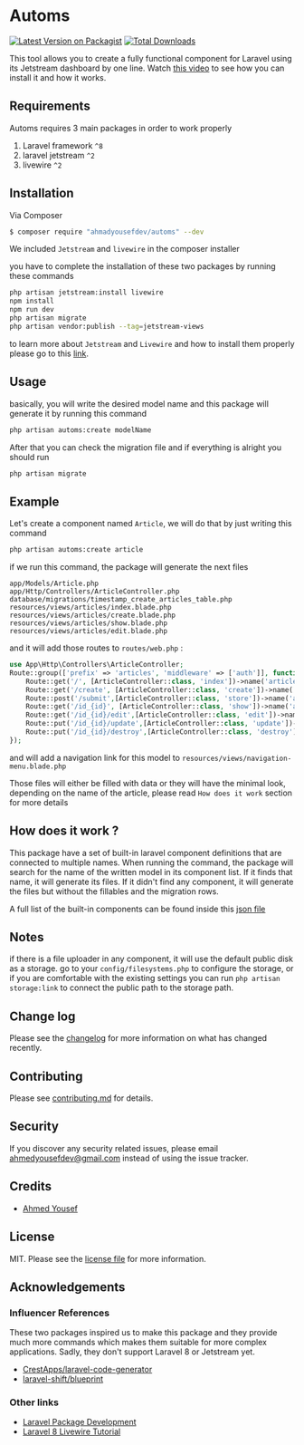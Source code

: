 # Automs

[![Latest Version on Packagist][ico-version]][link-packagist]
[![Total Downloads][ico-downloads]][link-downloads]
<!-- [![Build Status][ico-travis]][link-travis] -->

This tool allows you to create a fully functional component for Laravel using its Jetstream dashboard by one line. Watch [this video](https://youtu.be/fAWRMLBYqRA) to see how you can install it and how it works.

## Requirements

Automs requires 3 main packages in order to work properly

1. Laravel framework `^8`
2. laravel jetstream `^2`
3. livewire `^2`

## Installation

Via Composer

``` bash
$ composer require "ahmadyousefdev/automs" --dev
```

We included `Jetstream` and `livewire` in the composer installer

you have to complete the installation of these two packages by running these commands
``` bash
php artisan jetstream:install livewire
npm install
npm run dev
php artisan migrate
php artisan vendor:publish --tag=jetstream-views
```
to learn more about `Jetstream` and `Livewire` and how to install them properly please go to this [link](https://jetstream.laravel.com/2.x/installation.html).

## Usage

basically, you will write the desired model name and this package will generate it by running this command
``` bash
php artisan automs:create modelName
```
After that you can check the migration file and if everything is alright you should run
``` bash
php artisan migrate
```

## Example

Let's create a component named `Article`, we will do that by just writing this command
``` bash
php artisan automs:create article
```
if we run this command, the package will generate the next files
```
app/Models/Article.php
app/Http/Controllers/ArticleController.php
database/migrations/timestamp_create_articles_table.php
resources/views/articles/index.blade.php
resources/views/articles/create.blade.php
resources/views/articles/show.blade.php
resources/views/articles/edit.blade.php
```
and it will add those routes to `routes/web.php` :
``` php
use App\Http\Controllers\ArticleController;
Route::group(['prefix' => 'articles', 'middleware' => ['auth']], function () {
    Route::get('/', [ArticleController::class, 'index'])->name('articles.index');
    Route::get('/create', [ArticleController::class, 'create'])->name('articles.create');
    Route::post('/submit',[ArticleController::class, 'store'])->name('articles.store');
    Route::get('/id_{id}', [ArticleController::class, 'show'])->name('articles.show');
    Route::get('/id_{id}/edit',[ArticleController::class, 'edit'])->name('articles.edit');
    Route::put('/id_{id}/update',[ArticleController::class, 'update'])->name('articles.update');
    Route::put('/id_{id}/destroy',[ArticleController::class, 'destroy'])->name('articles.destroy');
});
```
and will add a navigation link for this model to `resources/views/navigation-menu.blade.php`

Those files will either be filled with data or they will have the minimal look, depending on the name of the article, please read `How does it work` section for more details

## How does it work ?

This package have a set of built-in laravel component definitions that are connected to multiple names. When running the command, the package will search for the name of the written model in its component list. If it finds that name, it will generate its files. If it didn't find any component, it will generate the files but without the fillables and the migration rows.

A full list of the built-in components can be found inside this [json file](src/model_names.json)

## Notes

if there is a file uploader in any component, it will use the default public disk as a storage. go to your `config/filesystems.php` to configure the storage, or if you are comfortable with the existing settings you can run `php artisan storage:link` to connect the public path to the storage path.

## Change log

Please see the [changelog](changelog.md) for more information on what has changed recently.

## Contributing

Please see [contributing.md](contributing.md) for details.

## Security

If you discover any security related issues, please email ahmedyousefdev@gmail.com instead of using the issue tracker.

## Credits

- [Ahmed Yousef](https://twitter.com/AhmadYousefDev)

## License

MIT. Please see the [license file](license.md) for more information.

## Acknowledgements
### Influencer References
These two packages inspired us to make this package and they provide much more commands which makes them suitable for more complex applications. Sadly, they don't support Laravel 8 or Jetstream yet.
- [CrestApps/laravel-code-generator](https://github.com/CrestApps/laravel-code-generator)
- [laravel-shift/blueprint](https://github.com/laravel-shift/blueprint)
### Other links
- [Laravel Package Development](https://youtu.be/ivrc1ZKFgHI)
- [Laravel 8 Livewire Tutorial](https://youtu.be/Ub6FMEWw7kA)

[ico-version]: https://img.shields.io/packagist/v/ahmadyousefdev/automs.svg?style=flat-square
[ico-downloads]: https://img.shields.io/packagist/dt/ahmadyousefdev/automs.svg?style=flat-square
[ico-travis]: https://img.shields.io/travis/ahmadyousefdev/automs/master.svg?style=flat-square
[ico-styleci]: https://styleci.io/repos/12345678/shield

[link-packagist]: https://packagist.org/packages/ahmadyousefdev/automs
[link-downloads]: https://packagist.org/packages/ahmadyousefdev/automs
[link-travis]: https://travis-ci.org/ahmadyousefdev/automs
[link-styleci]: https://styleci.io/repos/12345678
[link-author]: https://github.com/ahmadyousefdev
